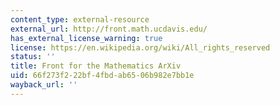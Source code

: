 ```yaml
---
content_type: external-resource
external_url: http://front.math.ucdavis.edu/
has_external_license_warning: true
license: https://en.wikipedia.org/wiki/All_rights_reserved
status: ''
title: Front for the Mathematics ArXiv
uid: 66f273f2-22bf-4fbd-ab65-06b982e7bb1e
wayback_url: ''
---
```

